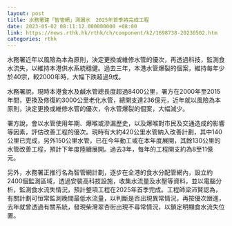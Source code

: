 ```yaml
---
layout: post
title: 水務署建「智管網」測漏水　2025年首季將完成工程
date: 2023-05-02 08:11:12.000000000 +08:00
link: https://news.rthk.hk/rthk/ch/component/k2/1698738-20230502.htm
categories: rthk
---
```


水務署近年以風險為本為原則，決定更換或維修水管的優次，再透過科技，監測食水流失，以維持本港供水系統穩健。過去三年，本港水管爆裂的個案，維持每年少於40宗，較2000年時，大幅下跌超過9成。

水務署說，現時本港食水及鹹水管總長度超過8400公里，署方在2000年至2015年間，更換及修復約3000公里老化水管，總開支達236億元，近年就以風險為本原則，決定更換或維修水管的優次，令水管爆裂的個案，大幅減少。

署方說，會以水管使用年期、爆喉或滲漏歷史，以及爆喉對市民及交通造成的影響等因素，評估改善工程的優次。現時有大約420公里水管納入改善計劃，其中140公里已完成，另外150公里水管，已在今年動工或在本年度展開，其餘130公里的水管改善工程，預計下年度陸續展開。過去3年，每年的工程開支約為8至11億元。 

另外，水務署正推行名為智管網計劃，逐步在全港的食水分配管網內，設立約2400個監測區域，透過安裝高科技設施，收集水流量及水壓等資料，並以電腦分析，監測食水流失情況，預計整項工程在2025年首季完成。工程師梁沛賢認為，有關計劃可恒常監測晚間最低水流量，以判斷是否出現異常情況，再按優次跟進，去年就曾透過有關系統，發現柴灣翠杏街出現不尋常情況，以鎖定明顯食水流失位置。
